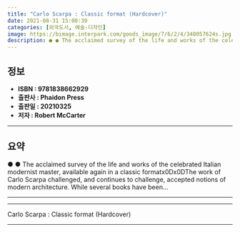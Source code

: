 ```yaml
---
title: "Carlo Scarpa : Classic format (Hardcover)"
date: 2021-08-31 15:00:39
categories: [외국도서, 예술-디자인]
image: https://bimage.interpark.com/goods_image/7/6/2/4/348057624s.jpg
description: ● ● The acclaimed survey of the life and works of the celebrated Italian modernist master, available again in a classic formatx0Dx0DThe work of Carlo Scarpa c
---
```


## **정보**

- **ISBN : 9781838662929**
- **출판사 : Phaidon Press**
- **출판일 : 20210325**
- **저자 : Robert McCarter**

------



## **요약**

●  ●  The acclaimed survey of the life and works of the celebrated Italian modernist master, available again in a classic formatx0Dx0DThe work of Carlo Scarpa challenged, and continues to challenge, accepted notions of modern architecture. While several books have been... 

------



------


Carlo Scarpa : Classic format (Hardcover) 

------


